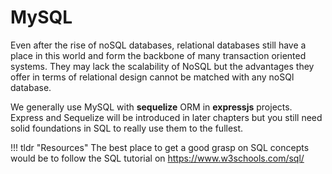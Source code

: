 # MySQL

Even after the rise of noSQL databases, relational databases still have a place in this world and form the backbone of many transaction oriented systems.
They may lack the scalability of NoSQL but the advantages they offer in terms of relational design cannot be matched with any noSQl database.

We generally use MySQL with **sequelize** ORM in **expressjs** projects. Express and Sequelize will be introduced in later chapters but you still need solid foundations in SQL to really use them to the fullest.

!!! tldr "Resources"
    The best place to get a good grasp on SQL concepts would be to follow the SQL tutorial on <a href="https://www.w3schools.com/sql/">https://www.w3schools.com/sql/</a>
